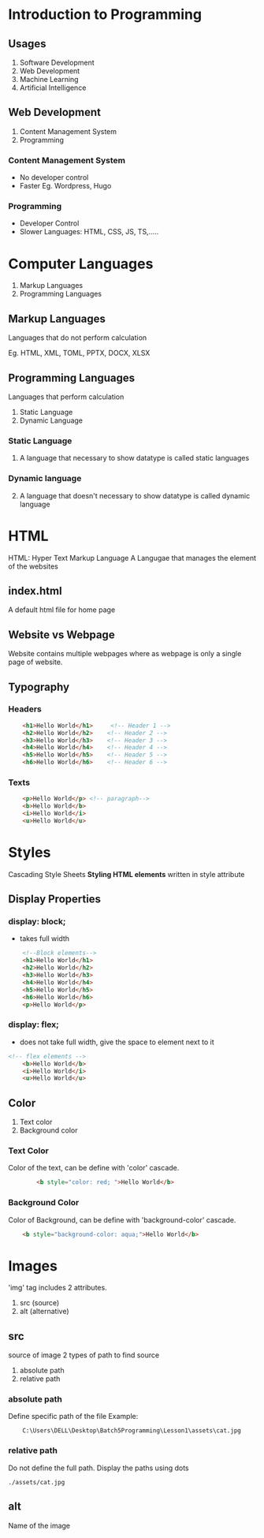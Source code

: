 # Introduction to Programming
## Usages
1. Software Development
2. Web Development
3. Machine Learning
4. Artificial Intelligence

## Web Development
1. Content Management System
2. Programming

### Content Management System
- No developer control
- Faster
Eg. Wordpress, Hugo

### Programming
- Developer Control
- Slower
Languages: HTML, CSS, JS, TS,.....

# Computer Languages
1. Markup Languages
2. Programming Languages

## Markup Languages
Languages that do not perform calculation

Eg. HTML, XML, TOML, PPTX, DOCX, XLSX

## Programming Languages
Languages that perform calculation

1. Static Language
2. Dynamic Language

### Static Language
1. A language that necessary to show datatype is called static languages

### Dynamic language
2. A language that doesn't necessary to show datatype is called dynamic language

# HTML
HTML: Hyper Text Markup Language
A Langugae that manages the element of the websites

## index.html
A default html file for home page

## Website vs Webpage
Website contains multiple webpages where as webpage is only a single page of website.

## Typography
### Headers

```html
    <h1>Hello World</h1>     <!-- Header 1 -->
    <h2>Hello World</h2>    <!-- Header 2 -->
    <h3>Hello World</h3>    <!-- Header 3 -->
    <h4>Hello World</h4>    <!-- Header 4 -->
    <h5>Hello World</h5>    <!-- Header 5 -->
    <h6>Hello World</h6>    <!-- Header 6 -->
```

### Texts
```html
    <p>Hello World</p> <!-- paragraph-->
    <b>Hello World</b>  
    <i>Hello World</i>
    <u>Hello World</u>

```

# Styles
Cascading Style Sheets
**Styling HTML elements**
written in style attribute


## Display Properties
### display: block;
- takes full width
```html
    <!--Block elements-->
    <h1>Hello World</h1>
    <h2>Hello World</h2>
    <h3>Hello World</h3>
    <h4>Hello World</h4>
    <h5>Hello World</h5>
    <h6>Hello World</h6>
    <p>Hello World</p>
```
### display: flex;
- does not take full width, give the space to element next to it
```html
<!-- flex elements -->
    <b>Hello World</b>
    <i>Hello World</i>
    <u>Hello World</u>
```

## Color
1. Text color
2. Background color

### Text Color
Color of the text, can be define with 'color' cascade.
```html
        <b style="color: red; ">Hello World</b>
```

### Background Color
Color of Background, can be define with 'background-color' cascade.

```html
    <b style="background-color: aqua;">Hello World</b>
```

# Images
'img' tag includes 2 attributes.
1. src (source)
2. alt (alternative)

## src
source of image
2 types of path to find source
1. absolute path
2. relative path

### absolute path
Define specific path of the file
Example:
```
    C:\Users\DELL\Desktop\Batch5Programming\Lesson1\assets\cat.jpg
```

### relative path
Do not define the full path. Display the paths using dots

``` 
./assets/cat.jpg
```

## alt
Name of the image